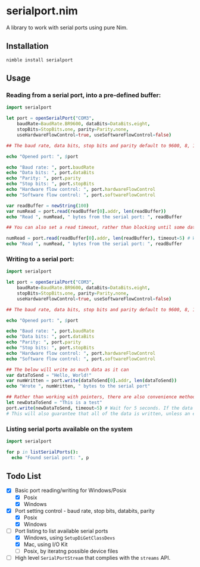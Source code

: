 # serialport.nim

A library to work with serial ports using pure Nim.

## Installation

```
nimble install serialport
```

## Usage

### Reading from a serial port, into a pre-defined buffer:

```nim
import serialport

let port = openSerialPort("COM3",
    baudRate=BaudRate.BR9600, dataBits=DataBits.eight,
    stopBits=StopBits.one, parity=Parity.none,
    useHardwareFlowControl=true, useSoftwareFlowControl=false)

## The baud rate, data bits, stop bits and parity default to 9600, 8, 1 and none - in that order

echo "Opened port: ", $port

echo "Baud rate: ", port.baudRate
echo "Data bits: ", port.dataBits
echo "Parity: ", port.parity
echo "Stop bits: ", port.stopBits
echo "Hardware flow control: ", port.hardwareFlowControl
echo "Software flow control: ", port.softwareFlowControl

var readBuffer = newString(100)
var numRead = port.read(readBuffer[0].addr, len(readBuffer))
echo "Read ", numRead, " bytes from the serial port: ", readBuffer

## You can also set a read timeout, rather than blocking until some data is received:

numRead = port.read(readBuffer[0].addr, len(readBuffer), timeout=5) # Wait for 5 seconds. If no data is received, a `PortTimeoutError` is raised
echo "Read ", numRead, " bytes from the serial port: ", readBuffer
```

### Writing to a serial port:

```nim
import serialport

let port = openSerialPort("COM3",
    baudRate=BaudRate.BR9600, dataBits=DataBits.eight,
    stopBits=StopBits.one, parity=Parity.none,
    useHardwareFlowControl=true, useSoftwareFlowControl=false)

## The baud rate, data bits, stop bits and parity default to 9600, 8, 1 and none - in that order

echo "Opened port: ", $port

echo "Baud rate: ", port.baudRate
echo "Data bits: ", port.dataBits
echo "Parity: ", port.parity
echo "Stop bits: ", port.stopBits
echo "Hardware flow control: ", port.hardwareFlowControl
echo "Software flow control: ", port.softwareFlowControl

## The below will write as much data as it can
var dataToSend = "Hello, World!"
var numWritten = port.write(dataToSend[0].addr, len(dataToSend))
echo "Wrote ", numWritten, " bytes to the serial port"

## Rather than working with pointers, there are also convenience methods that have timeouts:
let newDataToSend = "This is a test"
port.write(newDataToSend, timeout=5) # Wait for 5 seconds. If the data isn't transmitted in time, a `PortTimeoutError` is raised
# This will also guarantee that all of the data is written, unless an error occurs
```

### Listing serial ports available on the system

```nim
import serialport

for p in listSerialPorts():
  echo "Found serial port: ", p
```

## Todo List

- [X] Basic port reading/writing for Windows/Posix
    - [X] Posix
    - [X] Windows
- [X] Port setting control - baud rate, stop bits, databits, parity
    - [X] Posix
    - [X] Windows
- [ ] Port listing to list available serial ports
    - [X] Windows, using `SetupDiGetClassDevs`
    - [X] Mac, using I/O Kit
    - [ ] Posix, by iteratng possible device files
- [ ] High level `SerialPortStream` that complies with the `streams` API.
